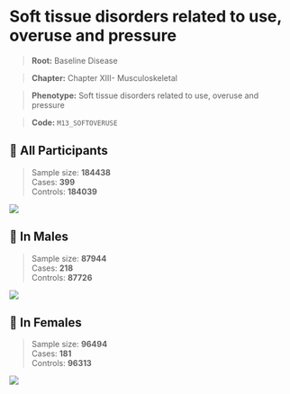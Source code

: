 # Soft tissue disorders related to use, overuse and pressure

> **Root:** Baseline Disease  

> **Chapter:** Chapter XIII- Musculoskeletal  

> **Phenotype:** Soft tissue disorders related to use, overuse and pressure  

> **Code:** `M13_SOFTOVERUSE`

## 🧪 All Participants  
> Sample size: **184438**  
> Cases: **399**  
> Controls: **184039**
<img src="/Disease/Figures/ALL/Baseline/M13_SOFTOVERUSE.png"/>
<CsvTable src="/public/Disease/Data/ALL/Baseline/LG_M13_SOFTOVERUSE.csv" label="🔍 View full results" />

## 👨 In Males  
> Sample size: **87944**  
> Cases: **218**  
> Controls: **87726**
<img src="/Disease/Figures/Male/Baseline/M13_SOFTOVERUSE.png"/>
<CsvTable src="/public/Disease/Data/Male/Baseline/LG_M13_SOFTOVERUSE.csv" label="🔍 View full results" />

## 👩 In Females  
> Sample size: **96494**  
> Cases: **181**  
> Controls: **96313**
<img src="/Disease/Figures/Female/Baseline/M13_SOFTOVERUSE.png"/>
<CsvTable src="/public/Disease/Data/Female/Baseline/LG_M13_SOFTOVERUSE.csv" label="🔍 View full results" />

